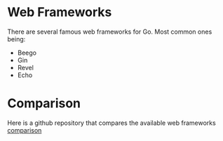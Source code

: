 # Web Frameworks

There are several famous web frameworks for Go. Most common ones being:

* Beego
* Gin
* Revel
* Echo

# Comparison
Here is a github repository that compares the available web frameworks
[comparison](https://github.com/diyan/go-web-framework-comparison)
